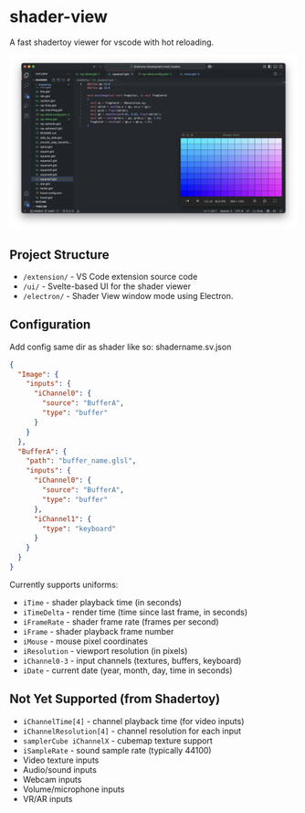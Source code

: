 # shader-view

A fast shadertoy viewer for vscode with hot reloading.

![screenshot](assets/screenshot.png)

## Project Structure

- `/extension/` - VS Code extension source code
- `/ui/` - Svelte-based UI for the shader viewer
- `/electron/` - Shader View window mode using Electron.

## Configuration

Add config same dir as shader like so: shadername.sv.json

```json
{
  "Image": {
    "inputs": {
      "iChannel0": {
        "source": "BufferA",
        "type": "buffer"
      }
    }
  },
  "BufferA": {
    "path": "buffer_name.glsl",
    "inputs": {
      "iChannel0": {
        "source": "BufferA",
        "type": "buffer"
      },
      "iChannel1": {
        "type": "keyboard"
      }
    }
  }
}
```

Currently supports uniforms:
- `iTime` - shader playback time (in seconds)
- `iTimeDelta` - render time (time since last frame, in seconds)
- `iFrameRate` - shader frame rate (frames per second)
- `iFrame` - shader playback frame number
- `iMouse` - mouse pixel coordinates
- `iResolution` - viewport resolution (in pixels)
- `iChannel0-3` - input channels (textures, buffers, keyboard)
- `iDate` - current date (year, month, day, time in seconds)

## Not Yet Supported (from Shadertoy)

- `iChannelTime[4]` - channel playback time (for video inputs)
- `iChannelResolution[4]` - channel resolution for each input
- `samplerCube iChannelX` - cubemap texture support
- `iSampleRate` - sound sample rate (typically 44100)
- Video texture inputs
- Audio/sound inputs
- Webcam inputs
- Volume/microphone inputs
- VR/AR inputs
